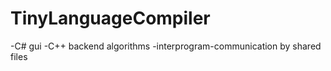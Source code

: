 # TinyLanguageCompiler


-C# gui 
-C++ backend algorithms
-interprogram-communication by shared files
